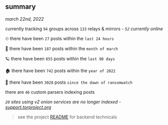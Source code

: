 
## summary
_march 22nd, 2022_

currently tracking `94` groups across `133` relays & mirrors - _`52` currently online_

⏲ there have been `27` posts within the `last 24 hours`

🦈 there have been `187` posts within the `month of march`

🪐 there have been `855` posts within the `last 90 days`

🏚 there have been `742` posts within the `year of 2022`

🦕 there have been `3028` posts `since the dawn of ransomwatch`

there are `46` custom parsers indexing posts

_`20` sites using v2 onion services are no longer indexed - [support.torproject.org](https://support.torproject.org/onionservices/v2-deprecation/)_

> see the project [README](https://github.com/thetanz/ransomwatch#ransomwatch--) for backend technicals
